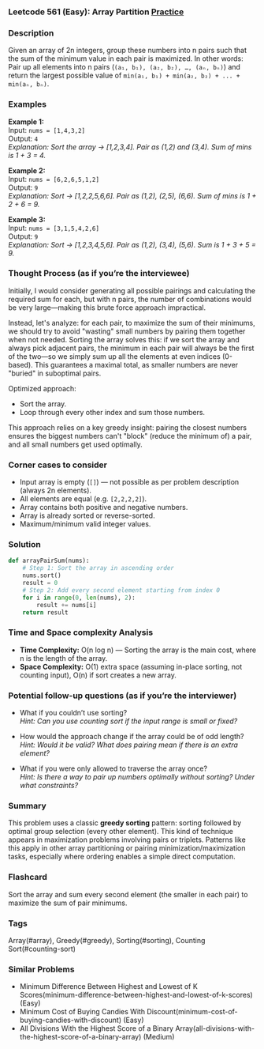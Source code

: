 ### Leetcode 561 (Easy): Array Partition [Practice](https://leetcode.com/problems/array-partition)

### Description  
Given an array of 2n integers, group these numbers into n pairs such that the sum of the minimum value in each pair is maximized. In other words: Pair up all elements into n pairs (`(a₁, b₁), (a₂, b₂), …, (aₙ, bₙ)`) and return the largest possible value of `min(a₁, b₁) + min(a₂, b₂) + ... + min(aₙ, bₙ)`.

### Examples  

**Example 1:**  
Input: `nums = [1,4,3,2]`  
Output: `4`  
*Explanation: Sort the array → [1,2,3,4]. Pair as (1,2) and (3,4). Sum of mins is 1 + 3 = 4.*

**Example 2:**  
Input: `nums = [6,2,6,5,1,2]`  
Output: `9`  
*Explanation: Sort → [1,2,2,5,6,6]. Pair as (1,2), (2,5), (6,6). Sum of mins is 1 + 2 + 6 = 9.*

**Example 3:**  
Input: `nums = [3,1,5,4,2,6]`  
Output: `9`  
*Explanation: Sort → [1,2,3,4,5,6]. Pair as (1,2), (3,4), (5,6). Sum is 1 + 3 + 5 = 9.*

### Thought Process (as if you’re the interviewee)  
Initially, I would consider generating all possible pairings and calculating the required sum for each, but with n pairs, the number of combinations would be very large—making this brute force approach impractical.

Instead, let's analyze: for each pair, to maximize the sum of their minimums, we should try to avoid "wasting" small numbers by pairing them together when not needed. Sorting the array solves this: if we sort the array and always pick adjacent pairs, the minimum in each pair will always be the first of the two—so we simply sum up all the elements at even indices (0-based). This guarantees a maximal total, as smaller numbers are never "buried" in suboptimal pairs.

Optimized approach:
- Sort the array.
- Loop through every other index and sum those numbers.

This approach relies on a key greedy insight: pairing the closest numbers ensures the biggest numbers can't "block" (reduce the minimum of) a pair, and all small numbers get used optimally.

### Corner cases to consider  
- Input array is empty (`[]`) — not possible as per problem description (always 2n elements).
- All elements are equal (e.g. `[2,2,2,2]`).
- Array contains both positive and negative numbers.
- Array is already sorted or reverse-sorted.
- Maximum/minimum valid integer values.

### Solution

```python
def arrayPairSum(nums):
    # Step 1: Sort the array in ascending order
    nums.sort()
    result = 0
    # Step 2: Add every second element starting from index 0
    for i in range(0, len(nums), 2):
        result += nums[i]
    return result
```

### Time and Space complexity Analysis  

- **Time Complexity:** O(n log n) — Sorting the array is the main cost, where n is the length of the array.
- **Space Complexity:** O(1) extra space (assuming in-place sorting, not counting input), O(n) if sort creates a new array.

### Potential follow-up questions (as if you’re the interviewer)  

- What if you couldn’t use sorting?  
  *Hint: Can you use counting sort if the input range is small or fixed?*

- How would the approach change if the array could be of odd length?  
  *Hint: Would it be valid? What does pairing mean if there is an extra element?*

- What if you were only allowed to traverse the array once?  
  *Hint: Is there a way to pair up numbers optimally without sorting? Under what constraints?*

### Summary

This problem uses a classic **greedy sorting** pattern: sorting followed by optimal group selection (every other element). This kind of technique appears in maximization problems involving pairs or triplets. Patterns like this apply in other array partitioning or pairing minimization/maximization tasks, especially where ordering enables a simple direct computation.


### Flashcard
Sort the array and sum every second element (the smaller in each pair) to maximize the sum of pair minimums.

### Tags
Array(#array), Greedy(#greedy), Sorting(#sorting), Counting Sort(#counting-sort)

### Similar Problems
- Minimum Difference Between Highest and Lowest of K Scores(minimum-difference-between-highest-and-lowest-of-k-scores) (Easy)
- Minimum Cost of Buying Candies With Discount(minimum-cost-of-buying-candies-with-discount) (Easy)
- All Divisions With the Highest Score of a Binary Array(all-divisions-with-the-highest-score-of-a-binary-array) (Medium)